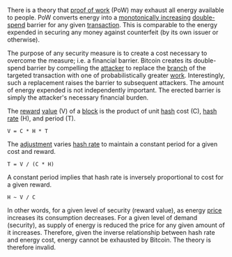 There is a theory that [proof of work](Glossary#proof) (PoW) may exhaust all energy available to people. PoW converts energy into a [monotonically increasing](https://en.wikipedia.org/wiki/Monotonic_function) [double-spend](Glossary#double-spend) barrier for any given [transaction](Glossary#transaction). This is comparable to the energy expended in securing any money against counterfeit (by its own issuer or otherwise).

The purpose of any security measure is to create a cost necessary to overcome the measure; i.e. a financial barrier. Bitcoin creates its double-spend barrier by compelling the [attacker](Glossary#attack) to replace the [branch](Glossary#branch) of the targeted transaction with one of probabilistically greater [work](Glossary#work). Interestingly, such a replacement raises the barrier to subsequent attackers. The amount of energy expended is not independently important. The erected barrier is simply the attacker's necessary financial burden.

The [reward](Glossary#reward) [value](Glossary#attack) (V) of a [block](Glossary#block) is the product of unit [hash](Glossary#hash) cost (C), [hash rate](Glossary#hash-rate) (H), and period (T).
```
V = C * H * T
```
The [adjustment](Glossary#adjustment) varies [hash rate](Glossary#hash-rate) to maintain a constant period for a given cost and reward.
```
T = V / (C * H)
```
A constant period implies that hash rate is inversely proportional to cost for a given reward.
```
H ~ V / C
```
In other words, for a given level of security (reward value), as energy [price](Glossary#price) increases its consumption decreases. For a given level of demand (security), as supply of energy is reduced the price for any given amount of it increases. Therefore, given the inverse relationship between hash rate and energy cost, energy cannot be exhausted by Bitcoin. The theory is therefore invalid.
